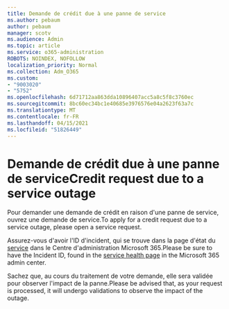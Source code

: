 ```yaml
---
title: Demande de crédit due à une panne de service
ms.author: pebaum
author: pebaum
manager: scotv
ms.audience: Admin
ms.topic: article
ms.service: o365-administration
ROBOTS: NOINDEX, NOFOLLOW
localization_priority: Normal
ms.collection: Adm_O365
ms.custom:
- "9003020"
- "5752"
ms.openlocfilehash: 6d71712aa863dda10896407acc5a8c5f8c3760ec
ms.sourcegitcommit: 8bc60ec34bc1e40685e3976576e04a2623f63a7c
ms.translationtype: MT
ms.contentlocale: fr-FR
ms.lasthandoff: 04/15/2021
ms.locfileid: "51826449"
---
```

# <a name="credit-request-due-to-a-service-outage"></a><span data-ttu-id="295e4-102">Demande de crédit due à une panne de service</span><span class="sxs-lookup"><span data-stu-id="295e4-102">Credit request due to a service outage</span></span>

<span data-ttu-id="295e4-103">Pour demander une demande de crédit en raison d'une panne de service, ouvrez une demande de service.</span><span class="sxs-lookup"><span data-stu-id="295e4-103">To apply for a credit request due to a service outage, please open a service request.</span></span>

<span data-ttu-id="295e4-104">Assurez-vous d'avoir l'ID d'incident, qui se trouve dans la page d'état du [service](https://docs.microsoft.com/office365/enterprise/view-service-health) dans le Centre d'administration Microsoft 365.</span><span class="sxs-lookup"><span data-stu-id="295e4-104">Please be sure to have the Incident ID, found in the [service health page](https://docs.microsoft.com/office365/enterprise/view-service-health) in the Microsoft 365 admin center.</span></span>

<span data-ttu-id="295e4-105">Sachez que, au cours du traitement de votre demande, elle sera validée pour observer l'impact de la panne.</span><span class="sxs-lookup"><span data-stu-id="295e4-105">Please be advised that, as your request is processed, it will undergo validations to observe the impact of the outage.</span></span>
